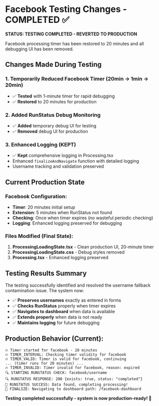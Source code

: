 # Facebook Testing Changes - COMPLETED ✅

**STATUS: TESTING COMPLETED - REVERTED TO PRODUCTION**

Facebook processing timer has been restored to 20 minutes and all debugging UI has been removed.

## Changes Made During Testing

### 1. Temporarily Reduced Facebook Timer (20min → 1min → 20min)
- ✅ **Tested** with 1-minute timer for rapid debugging
- ✅ **Restored** to 20 minutes for production

### 2. Added RunStatus Debug Monitoring
- ✅ **Added** temporary debug UI for testing
- ✅ **Removed** debug UI for production

### 3. Enhanced Logging (KEPT)
- ✅ **Kept** comprehensive logging in Processing.tsx
- Enhanced `finalizeAndNavigate` function with detailed logging
- Username tracking and validation preserved

## Current Production State

### Facebook Configuration:
- **Timer**: 20 minutes initial setup
- **Extension**: 5 minutes when RunStatus not found
- **Checking**: Once when timer expires (no wasteful periodic checking)
- **Logging**: Enhanced logging preserved for debugging

### Files Modified (Final State):
1. **ProcessingLoadingState.tsx** - Clean production UI, 20-minute timer
2. **ProcessingLoadingState.css** - Debug styles removed  
3. **Processing.tsx** - Enhanced logging preserved

## Testing Results Summary

The testing successfully identified and resolved the username fallback contamination issue. The system now:

- ✅ **Preserves usernames** exactly as entered in forms
- ✅ **Checks RunStatus** properly when timer expires
- ✅ **Navigates to dashboard** when data is available
- ✅ **Extends properly** when data is not ready
- ✅ **Maintains logging** for future debugging

## Production Behavior (Current):

```
🔥 Timer started for facebook - 20 minutes
🔥 TIMER_INTERVAL: Checking timer validity for facebook
🔥 TIMER_VALID: Timer is valid for facebook, continuing
... (timer runs for 20 minutes) ...
🔥 TIMER_INVALID: Timer invalid for facebook, reason: expired
🔍 STARTING RUNSTATUS CHECK: facebook/username
🔍 RUNSTATUS RESPONSE: 200 {exists: true, status: "completed"}
🎉 RUNSTATUS SUCCESS: Data found, completing processing!
🎯 FINALIZE: Navigating to dashboard path: /facebook-dashboard
```

**Testing completed successfully - system is now production-ready! 🚀**
